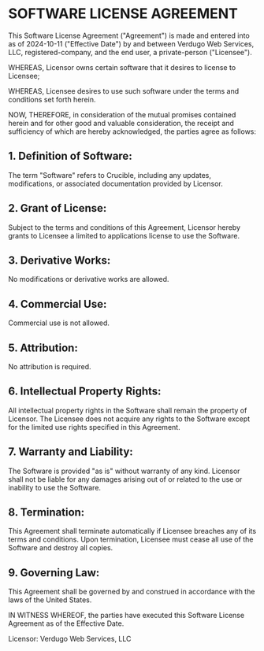 # SOFTWARE LICENSE AGREEMENT

This Software License Agreement ("Agreement") is made and entered into as of 2024-10-11 ("Effective Date") by and between Verdugo Web Services, LLC, registered-company, and the end user, a private-person ("Licensee").

WHEREAS, Licensor owns certain software that it desires to license to Licensee;

WHEREAS, Licensee desires to use such software under the terms and conditions set forth herein.

NOW, THEREFORE, in consideration of the mutual promises contained herein and for other good and valuable consideration, the receipt and sufficiency of which are hereby acknowledged, the parties agree as follows:
## 1. Definition of Software:

The term "Software" refers to Crucible, including any updates, modifications, or associated documentation provided by Licensor.
## 2. Grant of License:

Subject to the terms and conditions of this Agreement, Licensor hereby grants to Licensee a limited to applications license to use the Software.
## 3. Derivative Works:

No modifications or derivative works are allowed.
## 4. Commercial Use:

Commercial use is not allowed.
## 5. Attribution:

No attribution is required.
## 6. Intellectual Property Rights:

All intellectual property rights in the Software shall remain the property of Licensor. The Licensee does not acquire any rights to the Software except for the limited use rights specified in this Agreement.
## 7. Warranty and Liability:

The Software is provided "as is" without warranty of any kind. Licensor shall not be liable for any damages arising out of or related to the use or inability to use the Software.
## 8. Termination:

This Agreement shall terminate automatically if Licensee breaches any of its terms and conditions. Upon termination, Licensee must cease all use of the Software and destroy all copies.
## 9. Governing Law:

This Agreement shall be governed by and construed in accordance with the laws of the United States.

IN WITNESS WHEREOF, the parties have executed this Software License Agreement as of the Effective Date.

Licensor: Verdugo Web Services, LLC 
